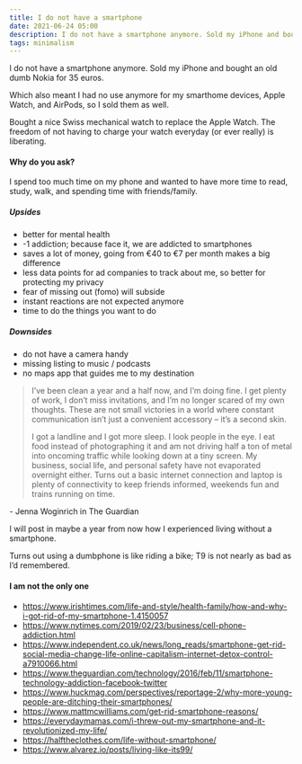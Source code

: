 ```yaml
---
title: I do not have a smartphone
date: 2021-06-24 05:00
description: I do not have a smartphone anymore. Sold my iPhone and bought an old dumb Nokia for 35 euros. Which also meant I had no use anymore for my smarthome devices, Apple Watch, and AirPods, so I sold them as well.
tags: minimalism
---
```


I do not have a smartphone anymore. Sold my iPhone and bought an old dumb Nokia for 35 euros.

Which also meant I had no use anymore for my smarthome devices, Apple Watch, and AirPods, so I sold them as well.

Bought a nice Swiss mechanical watch to replace the Apple Watch. The freedom of not having to charge your watch everyday (or ever really) is liberating.



#### Why do you ask?

I spend too much time on my phone and wanted to have more time to read, study, walk, and spending time with friends/family.

##### Upsides

- better for mental health
- -1 addiction; because face it, we are addicted to smartphones
- saves a lot of money, going from €40 to €7 per month makes a big difference
- less data points for ad companies to track about me, so better for protecting my privacy
- fear of missing out (fomo) will subside
- instant reactions are not expected anymore
- time to do the things you want to do


##### Downsides

- do not have a camera handy
- missing listing to music / podcasts
- no maps app that guides me to my destination



> I’ve been clean a year and a half now, and I’m doing fine. I get plenty of work, I don’t miss invitations, and I’m no longer scared of my own thoughts. These are not small victories in a world where constant communication isn’t just a convenient accessory – it’s a second skin.
> 
>
> I got a landline and I got more sleep. I look people in the eye. I eat food instead of photographing it and am not driving half a ton of metal into oncoming traffic while looking down at a tiny screen. My business, social life, and personal safety have not evaporated overnight either. Turns out a basic internet connection and laptop is plenty of connectivity to keep friends informed, weekends fun and trains running on time.

_-_ Jenna Woginrich in The Guardian


I will post in maybe a year from now how I experienced living without a smartphone.

Turns out using a dumbphone is like riding a bike; T9 is not nearly as bad as I’d remembered.


#### I am not the only one

- https://www.irishtimes.com/life-and-style/health-family/how-and-why-i-got-rid-of-my-smartphone-1.4150057
- https://www.nytimes.com/2019/02/23/business/cell-phone-addiction.html
- https://www.independent.co.uk/news/long_reads/smartphone-get-rid-social-media-change-life-online-capitalism-internet-detox-control-a7910066.html
- https://www.theguardian.com/technology/2016/feb/11/smartphone-technology-addiction-facebook-twitter
- https://www.huckmag.com/perspectives/reportage-2/why-more-young-people-are-ditching-their-smartphones/
- https://www.mattmcwilliams.com/get-rid-smartphone-reasons/
- https://everydaymamas.com/i-threw-out-my-smartphone-and-it-revolutionized-my-life/
- https://halftheclothes.com/life-without-smartphone/
- https://www.alvarez.io/posts/living-like-its99/

